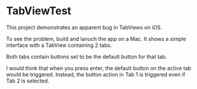 #  TabViewTest

This project demonstrates an apparent bug in TabViews on iOS.

To see the problem, build and lanuch the app on a Mac. It shows a simple interface with a TabView containing 2 tabs.

Both tabs contain buttons set to be the default button for that tab. 

I would think that when you press enter, the default button on the active tab would be triggered. Instead, the button action in Tab 1 is triggered even if Tab 2 is selected.

